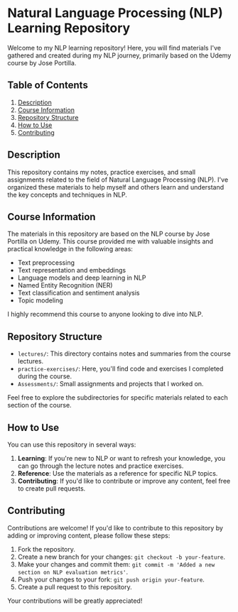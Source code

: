 # Natural Language Processing (NLP) Learning Repository

Welcome to my NLP learning repository! Here, you will find materials I've gathered and created during my NLP journey, primarily based on the Udemy course by Jose Portilla.

## Table of Contents

1. [Description](#description)
2. [Course Information](#course-information)
3. [Repository Structure](#repository-structure)
4. [How to Use](#how-to-use)
5. [Contributing](#contributing)


## Description

This repository contains my notes, practice exercises, and small assignments related to the field of Natural Language Processing (NLP). I've organized these materials to help myself and others learn and understand the key concepts and techniques in NLP.

## Course Information

The materials in this repository are based on the NLP course by Jose Portilla on Udemy. This course provided me with valuable insights and practical knowledge in the following areas:

- Text preprocessing
- Text representation and embeddings
- Language models and deep learning in NLP
- Named Entity Recognition (NER)
- Text classification and sentiment analysis
- Topic modeling

I highly recommend this course to anyone looking to dive into NLP.

## Repository Structure

- `lectures/`: This directory contains notes and summaries from the course lectures.
- `practice-exercises/`: Here, you'll find code and exercises I completed during the course.
- `Assessments/`: Small assignments and projects that I worked on.

Feel free to explore the subdirectories for specific materials related to each section of the course.

## How to Use

You can use this repository in several ways:

1. **Learning**: If you're new to NLP or want to refresh your knowledge, you can go through the lecture notes and practice exercises.
2. **Reference**: Use the materials as a reference for specific NLP topics.
3. **Contributing**: If you'd like to contribute or improve any content, feel free to create pull requests.

## Contributing

Contributions are welcome! If you'd like to contribute to this repository by adding or improving content, please follow these steps:

1. Fork the repository.
2. Create a new branch for your changes: `git checkout -b your-feature`.
3. Make your changes and commit them: `git commit -m 'Added a new section on NLP evaluation metrics'`.
4. Push your changes to your fork: `git push origin your-feature`.
5. Create a pull request to this repository.

Your contributions will be greatly appreciated!
